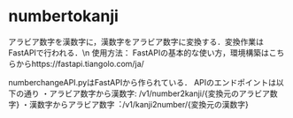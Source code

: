 # numbertokanji
アラビア数字を漢数字に，漢数字をアラビア数字に変換する．変換作業はFastAPIで行われる．\n
使用方法：
FastAPIの基本的な使い方，環境構築はこちらからhttps://fastapi.tiangolo.com/ja/

numberchangeAPI.pyはFastAPIから作られている．
APIのエンドポイントは以下の通り
・アラビア数字から漢数字: /v1/number2kanji/{変換元のアラビア数字}
・漢数字からアラビア数字︓/v1/kanji2number/{変換元の漢数字}
